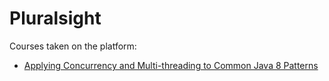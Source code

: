 # Pluralsight

Courses taken on the platform:

- [Applying Concurrency and Multi-threading to Common Java 8 Patterns](./applying-concurrency-and-multi-threading-to-common-java8-patterns/)